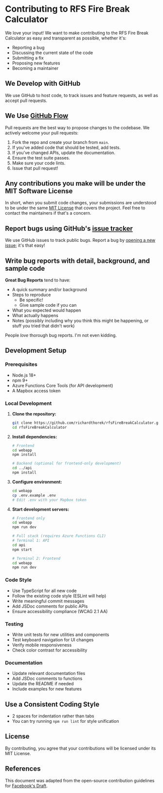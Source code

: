 # Contributing to RFS Fire Break Calculator

We love your input! We want to make contributing to the RFS Fire Break Calculator as easy and transparent as possible, whether it's:

- Reporting a bug
- Discussing the current state of the code
- Submitting a fix
- Proposing new features
- Becoming a maintainer

## We Develop with GitHub

We use GitHub to host code, to track issues and feature requests, as well as accept pull requests.

## We Use [GitHub Flow](https://guides.github.com/introduction/flow/index.html)

Pull requests are the best way to propose changes to the codebase. We actively welcome your pull requests:

1. Fork the repo and create your branch from `main`.
2. If you've added code that should be tested, add tests.
3. If you've changed APIs, update the documentation.
4. Ensure the test suite passes.
5. Make sure your code lints.
6. Issue that pull request!

## Any contributions you make will be under the MIT Software License

In short, when you submit code changes, your submissions are understood to be under the same [MIT License](http://choosealicense.com/licenses/mit/) that covers the project. Feel free to contact the maintainers if that's a concern.

## Report bugs using GitHub's [issue tracker](../../issues)

We use GitHub issues to track public bugs. Report a bug by [opening a new issue](../../issues/new); it's that easy!

## Write bug reports with detail, background, and sample code

**Great Bug Reports** tend to have:

- A quick summary and/or background
- Steps to reproduce
  - Be specific!
  - Give sample code if you can
- What you expected would happen
- What actually happens
- Notes (possibly including why you think this might be happening, or stuff you tried that didn't work)

People *love* thorough bug reports. I'm not even kidding.

## Development Setup

### Prerequisites

- Node.js 18+ 
- npm 9+
- Azure Functions Core Tools (for API development)
- A Mapbox access token

### Local Development

1. **Clone the repository:**
   ```bash
   git clone https://github.com/richardthorek/rfsFireBreakCalculator.git
   cd rfsFireBreakCalculator
   ```

2. **Install dependencies:**
   ```bash
   # Frontend
   cd webapp
   npm install
   
   # Backend (optional for frontend-only development)
   cd ../api
   npm install
   ```

3. **Configure environment:**
   ```bash
   cd webapp
   cp .env.example .env
   # Edit .env with your Mapbox token
   ```

4. **Start development servers:**
   ```bash
   # Frontend only
   cd webapp
   npm run dev
   
   # Full stack (requires Azure Functions CLI)
   # Terminal 1: API
   cd api
   npm start
   
   # Terminal 2: Frontend
   cd webapp
   npm run dev
   ```

### Code Style

- Use TypeScript for all new code
- Follow the existing code style (ESLint will help)
- Write meaningful commit messages
- Add JSDoc comments for public APIs
- Ensure accessibility compliance (WCAG 2.1 AA)

### Testing

- Write unit tests for new utilities and components
- Test keyboard navigation for UI changes
- Verify mobile responsiveness
- Check color contrast for accessibility

### Documentation

- Update relevant documentation files
- Add JSDoc comments to functions
- Update the README if needed
- Include examples for new features

## Use a Consistent Coding Style

- 2 spaces for indentation rather than tabs
- You can try running `npm run lint` for style unification

## License

By contributing, you agree that your contributions will be licensed under its MIT License.

## References

This document was adapted from the open-source contribution guidelines for [Facebook's Draft](https://github.com/facebook/draft-js/blob/a9316a723f9e918afde44dea68b5f9f39b7d9b00/CONTRIBUTING.md).